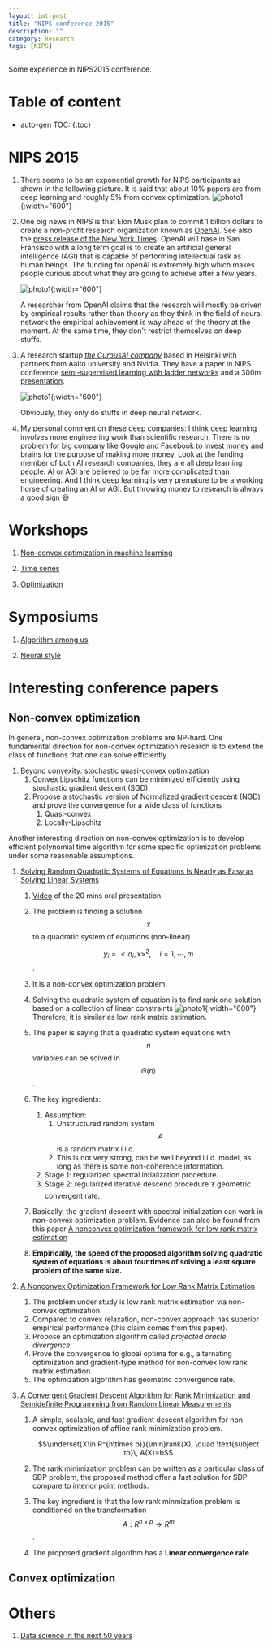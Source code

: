 ```yaml
---
layout: imt-post
title: "NIPS conference 2015"
description: ""
category: Research
tags: [NIPS]
---
```


Some experience in NIPS2015 conference.  



# Table of content
* auto-gen TOC:
{:toc}

# NIPS 2015

1. There seems to be an exponential growth for NIPS participants as shown in the following picture. It is said that about 10% papers are from deep learning and roughly 5% from convex optimization.
   ![photo1](/images/ss_20160119_6.png){:width="600"}

1. One big news in NIPS is that Elon Musk plan to commit 1 billion dollars to create a non-profit research organization known as [OpenAI](https://openai.com/blog/introducing-openai/). See also the [press release of the New York Times](http://www.nytimes.com/2015/12/12/science/artificial-intelligence-research-center-is-founded-by-silicon-valley-investors.html?hpw&rref=technology&action=click&pgtype=Homepage&module=well-region&region=bottom-well&WT.nav=bottom-well&_r=1). OpenAI will base in San Fransisco with a long term goal is to create an artificial general intelligence (AGI) that is capable of performing intellectual task as human beings. The funding for openAI is extremely high which makes people curious about what they are going to achieve after a few years.

   ![photo1](/images/ss_20160119_8.png){:width="600"}

   A researcher from OpenAI claims that the research will mostly be driven by empirical results rather than theory as they think in the field of neural network the empirical achievement is way ahead of the theory at the moment. At the same time, they don't restrict themselves on deep stuffs. 

1. A research startup [_the CurousAI company_](http://www.thecuriousaicompany.com/about/) based in Helsinki with partners from Aalto university and Nvidia. They have a paper in NIPS conference [semi-supervised learning with ladder networks](http://arxiv.org/abs/1507.02672) and a 300m [presentation](https://drive.google.com/file/d/0B5vNRvFfWLV9TjEteW4tYXJ4UWs/view?usp=sharing).

   ![photo1](/images/ss_20160119_7.png){:width="600"}

   Obviously, they only do stuffs in deep neural network.

1. My personal comment on these deep companies: I think deep learning involves more engineering work than scientific research. There is no problem for big company like Google and Facebook to invest money and brains for the purpose of making more money. Look at the funding member of both AI research companies, they are all deep learning people. AI or AGI are believed to be far more complicated than engineering. And I think deep learning is very premature to be a working horse of creating an AI or AGI. But throwing money to research is always a good sign :laughing:

# Workshops

1. [Non-convex optimization in machine learning](/research/2015/12/26/notes-from-nips-2015-workshop-of-non-convex-optimization-in-machine-learning/)

1. [Time series](/research/2015/12/25/notes-from-nips-time-series-workshop-2015/)

1. [Optimization](/research/2016/01/19/cool-stuff-in-nips-2015-workshop---optimization/)

# Symposiums

1. [Algorithm among us](/research/2016/01/19/cool-stuff-in-nips-2015-symposium-algorithm-among-us/)

1. [Neural style](/research/2016/01/05/cool-thing-in-nips-2016---neural-style/)


# Interesting conference papers

## Non-convex optimization

In general, non-convex optimization problems are NP-hard. One fundamental direction for non-convex optimization research is to extend the class of functions that one can solve efficiently

1. [Beyond convexity: stochastic quasi-convex optimization](https://papers.nips.cc/paper/5718-beyond-convexity-stochastic-quasi-convex-optimization)
   1. Convex Lipschitz functions can be minimized efficiently using stochastic gradient descent (SGD).
   1. Propose a stochastic version of Normalized gradient descent (NGD) and prove the convergence for a wide class of functions
      1. Quasi-convex
      1. Locally-Lipschitz

Another interesting direction on non-convex optimization is to develop efficient polynomial time algorithm for some specific optimization problems under some reasonable assumptions.

1. [Solving Random Quadratic Systems of Equations Is Nearly as Easy as Solving Linear Systems](https://papers.nips.cc/paper/5743-solving-random-quadratic-systems-of-equations-is-nearly-as-easy-as-solving-linear-systems)

   1. [Video](http://research.microsoft.com/apps/video/?id=259586) of the 20 mins oral presentation.
   1. The problem is finding a solution $$x$$ to a quadratic system of equations (non-linear)
         
         $$y_i = <a_i,x>^2,\quad i=1,\cdots, m$$.
   1. It is a non-convex optimization problem.
   1. Solving the quadratic system of equation is to find rank one solution based on a collection of linear constraints
      ![photo1](/images/ss_20160119_10.png){:width="600"}
      Therefore, it is similar as low rank matrix estimation.
   1. The paper is saying that a quadratic system equations with $$n$$ variables can be solved in $$\Theta(n)$$.
   1. The key ingredients:
      1. Assumption: 
         1. Unstructured random system $$A$$ is a random matrix i.i.d.
         1. This is not very strong, can be well beyond i.i.d. model, as long as there is some non-coherence information.
      1. Stage 1: regularized spectral intialization procedure.
      1. Stage 2: regularized iterative descend procedure :question: geometric convergent rate.
   1. Basically, the gradient descent with spectral initialization can work in non-convex optimization problem. Evidence can also be found from this paper [A nonconvex optimization framework for low rank matrix estimation](https://papers.nips.cc/paper/5733-a-nonconvex-optimization-framework-for-low-rank-matrix-estimation)
   1. **Empirically, the speed of the proposed algorithm solving quadratic system of equations is about four times of solving a least square problem of the same size.**

1. [A Nonconvex Optimization Framework for Low Rank Matrix Estimation](https://papers.nips.cc/paper/5733-a-nonconvex-optimization-framework-for-low-rank-matrix-estimation)
   1. The problem under study is low rank matrix estimation via non-convex optimization.
   1. Compared to convex relaxation, non-convex approach has superior empirical performance (this claim comes from this paper).
   1. Propose an optimization algorithm called _projected oracle divergence_.
   1. Prove the convergence to global optima for e.g., alternating optimization and gradient-type method for non-convex low rank matrix estimation.
   1. The optimization algorithm has geometric convergence rate.

1. [A Convergent Gradient Descent Algorithm for Rank Minimization and Semidefinite Programming from Random Linear Measurements](https://papers.nips.cc/paper/5830-a-convergent-gradient-descent-algorithm-for-rank-minimization-and-semidefinite-programming-from-random-linear-measurements)
   1. A simple, scalable, and fast gradient descent algorithm for non-convex optimization of affine rank minimization problem.

      $$\underset{X\in R^{n\times p}}{\min}rank(X), \quad \text{subject to}\, A(X)=b$$
   1. The rank minimization problem can be written as a particular class of SDP problem, the proposed method offer a fast solution for SDP compare to interior point methods.
   1. The key ingredient is that the low rank minmization problem is conditioned on the transformation $$A:R^{n\times p}\rightarrow R^m$$.
   1. The proposed gradient algorithm has a **Linear convergence rate**.




## Convex optimization







# Others

1. [Data science in the next 50 years](/research/2015/12/31/data-science-in-the-next-50-years/)
